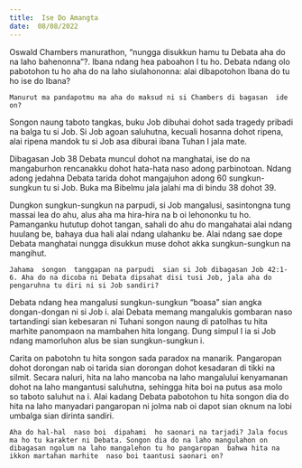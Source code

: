 ```yaml
---
title:  Ise Do Amangta
date:  08/08/2022
---
```


Oswald Chambers manurathon, “nungga disukkun hamu  tu Debata aha do na laho bahenonna”?. Ibana  ndang   hea  paboahon  I tu ho. Debata ndang  olo  pabotohon  tu ho aha do na laho siulahononna: alai dibapotohon  Ibana do tu ho ise do Ibana?

`Manurut ma pandapotmu ma aha do maksud ni si Chambers di bagasan  ide on?`

Songon  naung  taboto  tangkas, buku  Job dibuhai dohot sada tragedy  pribadi na balga tu si Job.  Si Job  agoan  saluhutna, kecuali  hosanna  dohot  ripena, alai  ripena mandok tu si Job asa diburai  ibana Tuhan  I jala mate.

Dibagasan Job 38 Debata muncul dohot na manghatai, ise do na mangaburhon  rencanakku  dohot  hata-hata naso adong  parbinotoan.  Ndang   adong  jedahna Debata tarida dohot  mangajuhon  adong   60 sungkun-sungkun  tu si Job.  Buka  ma  Bibelmu  jala jalahi ma di bindu  38 dohot  39.

Dungkon  sungkun-sungkun na parpudi, si Job mangalusi, sasintongna tung  massai lea do ahu, alus  aha ma  hira-hira na b oi  lehononku tu ho. Pamanganku hututup dohot tangan, sahali  do ahu do mangahatai  alai  ndang  huulang  be, bahaya dua hali alai ndang  ulahanku be. Alai  ndang  sae dope Debata  manghatai  nungga disukkun  muse dohot akka sungkun-sungkun na  mangihut.

`Jahama  songon  tanggapan na parpudi  sian si Job dibagasan Job 42:1-6. Aha do na dicoba ni Debata dipsahat disi tusi Job, jala aha do pengaruhna tu diri ni si Job sandiri?`

Debata ndang   hea mangalusi  sungkun-sungkun “boasa” sian  angka dongan-dongan ni si Job i. alai  Debata  memang   mangalukis  gombaran  naso tartandingi sian kebesaran ni Tuhani  songon  naung  di patolhas  tu hita marhite panompaon na mambahen hita longang. Dung  simpul  I ia si Job ndang  mamorluhon  alus  be sian sungkun-sungkun i.

Carita on pabotohn tu hita songon  sada  paradox na manarik. Pangaropan dohot dorongan  nab oi  tarida  sian  dorongan dohot  kesadaran  di tikki na silmit.  Secara naluri, hita na laho mancoba  na laho  mangalului kenyamanan dohot na laho mangantusi saluhutna, sehingga  hita boi  na putus asa  molo so taboto  saluhut na i. Alai  kadang  Debata pabotohon tu hita songon dia do hita na laho manyadari  pangaropan  ni jolma nab oi dapot sian oknum na lobi umbalga sian dirinta sandiri.

`Aha do hal-hal  naso boi  dipahami  ho saonari na tarjadi? Jala focus ma ho tu karakter ni Debata. Songon dia do na laho mangulahon on dibagasan ngolum na laho mangalehon tu ho pangaropan  bahwa hita na ikkon martahan marhite  naso boi taantusi saonari on?`